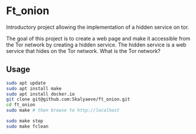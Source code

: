 # Ft_onion

Introductory project allowing the implementation of a hidden service on tor.

The goal of this project is to create a web page and make it accessible from the Tor network by creating a hidden service. The hidden service is a web service that hides on the Tor network.
What is the Tor network?

## Usage
```sh
sudo apt update
sudo apt install make
sudo apt install docker.io
git clone git@github.com:Skalyaeve/ft_onion.git
cd ft_onion
sudo make # then browse to http://localhost
```
```sh
sudo make stop
sudo make fclean
```
